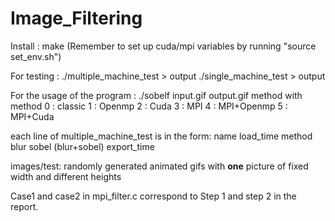 # Image_Filtering

Install :
make (Remember to set up cuda/mpi variables by running "source set_env.sh")

For testing :
./multiple_machine_test > output
./single_machine_test > output

For the usage of the program :
./sobelf input.gif output.gif method
with method
0 : classic
1 : Openmp
2 : Cuda
3 : MPI
4 : MPI+Openmp
5 : MPI+Cuda


each line of multiple_machine_test is in the form: name load_time method blur sobel (blur+sobel) export_time

images/test: randomly generated animated gifs with **one** picture of fixed width and different heights

Case1 and case2 in mpi_filter.c correspond to Step 1 and step 2 in the report.
